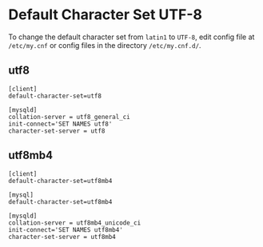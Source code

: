 # Default Character Set UTF-8

To change the default character set from `latin1` to `UTF-8`, edit config file at `/etc/my.cnf` or config files in the directory `/etc/my.cnf.d/`.

## utf8

```
[client]
default-character-set=utf8

[mysqld]
collation-server = utf8_general_ci
init-connect='SET NAMES utf8'
character-set-server = utf8
```

## utf8mb4

```
[client]
default-character-set=utf8mb4

[mysql]
default-character-set=utf8mb4

[mysqld]
collation-server = utf8mb4_unicode_ci
init-connect='SET NAMES utf8mb4'
character-set-server = utf8mb4
```

